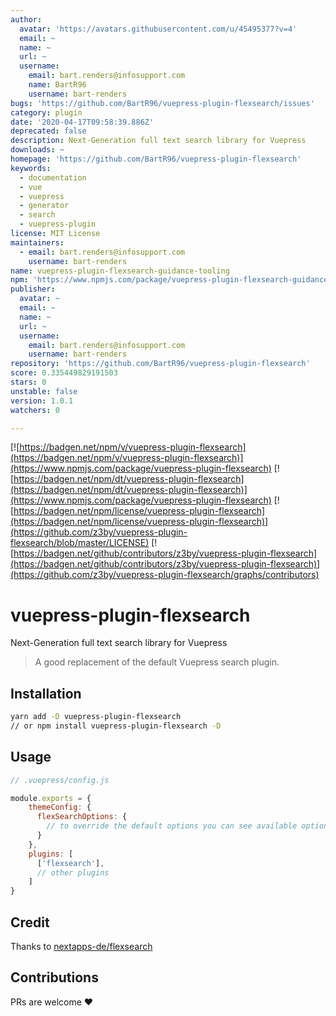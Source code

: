 ```yaml
---
author:
  avatar: 'https://avatars.githubusercontent.com/u/45495377?v=4'
  email: ~
  name: ~
  url: ~
  username:
    email: bart.renders@infosupport.com
    name: BartR96
    username: bart-renders
bugs: 'https://github.com/BartR96/vuepress-plugin-flexsearch/issues'
category: plugin
date: '2020-04-17T09:58:39.886Z'
deprecated: false
description: Next-Generation full text search library for Vuepress
downloads: ~
homepage: 'https://github.com/BartR96/vuepress-plugin-flexsearch'
keywords:
  - documentation
  - vue
  - vuepress
  - generator
  - search
  - vuepress-plugin
license: MIT License
maintainers:
  - email: bart.renders@infosupport.com
    username: bart-renders
name: vuepress-plugin-flexsearch-guidance-tooling
npm: 'https://www.npmjs.com/package/vuepress-plugin-flexsearch-guidance-tooling'
publisher:
  avatar: ~
  email: ~
  name: ~
  url: ~
  username:
    email: bart.renders@infosupport.com
    username: bart-renders
repository: 'https://github.com/BartR96/vuepress-plugin-flexsearch'
score: 0.335449829191503
stars: 0
unstable: false
version: 1.0.1
watchers: 0

---
```


[![https://badgen.net/npm/v/vuepress-plugin-flexsearch](https://badgen.net/npm/v/vuepress-plugin-flexsearch)](https://www.npmjs.com/package/vuepress-plugin-flexsearch)
[![https://badgen.net/npm/dt/vuepress-plugin-flexsearch](https://badgen.net/npm/dt/vuepress-plugin-flexsearch)](https://www.npmjs.com/package/vuepress-plugin-flexsearch)
[![https://badgen.net/npm/license/vuepress-plugin-flexsearch](https://badgen.net/npm/license/vuepress-plugin-flexsearch)](https://github.com/z3by/vuepress-plugin-flexsearch/blob/master/LICENSE)
[![https://badgen.net/github/contributors/z3by/vuepress-plugin-flexsearch](https://badgen.net/github/contributors/z3by/vuepress-plugin-flexsearch)](https://github.com/z3by/vuepress-plugin-flexsearch/graphs/contributors)


# vuepress-plugin-flexsearch

Next-Generation full text search library for Vuepress

> A good replacement of the default Vuepress search plugin.

## Installation

```bash
yarn add -D vuepress-plugin-flexsearch
// or npm install vuepress-plugin-flexsearch -D

```

## Usage

```js
// .vuepress/config.js

module.exports = {
    themeConfig: {
      flexSearchOptions: {
        // to override the default options you can see available options on https://github.com/nextapps-de/flexsearch
      }
    },
    plugins: [
      ['flexsearch'],
      // other plugins
    ]
}
```

## Credit

Thanks to [nextapps-de/flexsearch](https://github.com/nextapps-de/flexsearch)

## Contributions

PRs are welcome :heart:
